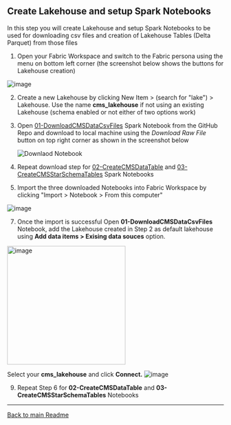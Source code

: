 ## Create Lakehouse and setup Spark Notebooks

In this step you will create Lakehouse and setup Spark Notebooks to be used for downloading csv files and creation of Lakehouse Tables (Delta Parquet) from those files 

1. Open your Fabric Workspace and switch to the Fabric persona using the menu on bottom left corner (the screenshot below shows the buttons for Lakehouse creation)

![image](https://github.com/user-attachments/assets/9548ba70-6f76-4e0d-a8f5-0e708ea2ab15)

2. Create a new Lakehouse by clicking New Item > (search for "lake") > Lakehouse. 
 Use the name **cms_lakehouse** if not using an existing Lakehouse (schema enabled or not either of two options work)

4. Open [01-DownloadCMSDataCsvFiles](../01-DownloadCMSDataCsvFiles.ipynb) Spark Notebook from the GitHub Repo and download to local machine using the *Download Raw File* button on top right corner as shown in the screenshot below

    ![Downlaod Notebook](../Images/DownloadNotebook.jpg)

5. Repeat download step for [02-CreateCMSDataTable](../02-CreateCMSDataTable.ipynb) and [03-CreateCMSStarSchemaTables](../03-CreateCMSStarSchemaTables.ipynb) Spark Notebooks
   
6. Import the three downloaded Notebooks into Fabric Workspace by clicking "Import > Notebook > From this computer"

![image](https://github.com/user-attachments/assets/40edcf66-1641-4651-bc5e-3a5081b13be6)

7. Once the import is successful Open **01-DownloadCMSDataCsvFiles** Notebook, add the Lakehouse created in Step 2 as default lakehouse using **Add data items > Exising data souces** option. 
    
<img width="275" alt="image" src="https://github.com/user-attachments/assets/e9ee4310-4689-4bdb-9154-02df851dbf2b" />

Select your **cms_lakehouse** and click **Connect.**
![image](https://github.com/user-attachments/assets/f0340830-dc10-49c6-bf05-362610e92d4e)


9. Repeat Step 6 for **02-CreateCMSDataTable** and **03-CreateCMSStarSchemaTables** Notebooks

***
[Back to main Readme](../manual-setup.md#step-1-create-lakehouse-and-setup-spark-notebooks)
